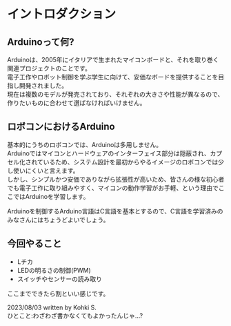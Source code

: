 # イントロダクション
## Arduinoって何?
Arduinoは、2005年にイタリアで生まれたマイコンボードと、それを取り巻く関連プロジェクトのことです。  
電子工作やロボット制御を学ぶ学生に向けて、安価なボードを提供することを目指し開発されました。  
現在は複数のモデルが発売されており、それぞれの大きさや性能が異なるので、作りたいものに合わせて選ばなければいけません。

## ロボコンにおけるArduino
基本的にうちのロボコンでは、Arduinoは多用しません。  
Arduinoではマイコンとハードウェアのインターフェイス部分は隠蔽され、カプセル化されているため、システム設計を最初からやるイメージのロボコンでは少し使いにくいと言えます。  
しかし、シンプルかつ安価でありながら拡張性が高いため、皆さんの様な初心者でも電子工作に取り組みやすく、マイコンの動作学習がお手軽、という理由でここではArduinoを学習します。  

Arduinoを制御するArduino言語はC言語を基本とするので、C言語を学習済みのみなさんにはちょうどよいでしょう。  

## 今回やること
- Lチカ
- LEDの明るさの制御(PWM)
- スイッチやセンサーの読み取り

ここまでできたら割といい感じです。

2023/08/03 written by Kohki S.  
ひとこと:わざわざ書かなくてもよかったんじゃ...?